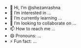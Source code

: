 - 👋 Hi, I’m @shezanrashna
- 👀 I’m interested in ...
- 🌱 I’m currently learning ...
- 💞️ I’m looking to collaborate on ...
- 📫 How to reach me ...
- 😄 Pronouns: ...
- ⚡ Fun fact: ...

<!---
shezanrashna/shezanrashna is a ✨ special ✨ repository because its `README.md` (this file) appears on your GitHub profile.
You can click the Preview link to take a look at your changes.
--->
